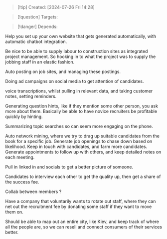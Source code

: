 
>[!tip] Created: [2024-07-26 Fri 14:28]

>[!question] Targets: 

>[!danger] Depends: 

Help you set up your own website that gets generated automatically, with automatic chatbot integration.

Be nice to be able to supply labour to construction sites as integrated project management.
So hooking in to what the project was to supply the jobbing staff in an elastic fashion.

Auto posting on job sites, and managing these postings.

Doing ad campaigns on social media to get attention of candidates.

voice transcriptions, whilst pulling in relevant data, and taking customer notes, setting reminders.

Generating question hints, like if they mention some other person, you ask more about them.
Basically be able to have novice recruiters be profitable quickly by hinting.

Summarizing topic searches so can seem more engaging on the phone.

Auto network mining, where we try to drag up suitable candidates from the book for a specific job.
Generate job openings to chase down based on likelihood.
Keep in touch with candidates, and farm more candidates.  Generate appointments to follow up with others, and keep detailed notes on each meeting.

Pull in linked in and socials to get a better picture of someone.

Candidates to interview each other to get the quality up, then get a share of the success fee.

Collab between members ?

Have a company that voluntarily wants to rotate out staff, where they can net out the recruitment fee by donating some staff if they want to move them on.

Should be able to map out an entire city, like Kiev, and keep track of where all the people are, so we can resell and connect consumers of their services better.